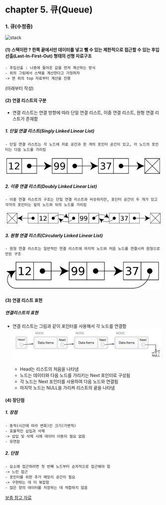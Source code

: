 # chapter 5. 큐(Queue)

### 1. 큐(수정중)

![stack](https://github.com/BangYunseo/TIL/blob/main/ComputerScience/Data%20Structure/%20Image/ch4/stack.PNG)

#### (1) 스택이란 ? 한쪽 끝에서만 데이터를 넣고 뺄 수 있는 제한적으로 접근할 수 있는 후입선출(Last-In-First-Out) 형태의 선형 자료구조
    - 후입선출 : 나중에 들어온 값을 먼저 계산하는 방식
    - 위의 그림에서 스택을 계산한다고 가정하자
    -> 맨 위의 top 자료부터 계산을 진행

(아래부터 작성)
#### (2) 연결 리스트의 구분  
- 연결 리스트는 연결 방향에 따라 단일 연결 리스트, 이중 연결 리스트, 원형 연결 리스트가 존재함

##### 1. 단일 연결 리스트(Singly Linked Linear List)
    - 단일 연결 리스트는 각 노드에 자료 공간과 한 개의 포인터 공간이 있고, 각 노드의 포인터는 다음 노드를 가리킴

![Singly](https://github.com/BangYunseo/TIL/blob/main/CS/Data%20Structure/%20Image/ch2/Singly.PNG)

##### 2. 이중 연결 리스트(Doubly Linked Linear List)
    - 이중 연결 리스트의 구조는 단일 연결 리스트와 비슷하지만, 포인터 공간이 두 개가 있고 각각의 포인터는 앞의 노드와 뒤의 노드를 가리킴
    
![Doubly](https://github.com/BangYunseo/TIL/blob/main/CS/Data%20Structure/%20Image/ch2/Doubly.PNG)

##### 3. 원형 연결 리스트(Circularly Linked Linear List)
    - 원형 연결 리스트는 일반적인 연결 리스트에 마지막 노드와 처음 노드를 연결시켜 원형으로 만든 구조 

![Circularly](https://github.com/BangYunseo/TIL/blob/main/CS/Data%20Structure/%20Image/ch2/Circularly.PNG)

#### (3) 연결 리스트 표현

##### 연결리스트의 표현

- 연결 리스트는 그림과 같이 포인터를 사용해서 각 노드를 연결함
![linkedlist2](https://github.com/BangYunseo/TIL/blob/main/CS/Data%20Structure/%20Image/ch2/linkedlist2.PNG)

    - Head는 리스트의 처음을 나타냄
    - 노드는 데이터와 다음 노드를 가리키는 Next 포인터로 구성됨
    - 각 노드는 Next 포인터를 사용하여 다음 노드와 연결됨
    - 마지막 노드는 NULL을 가리켜 리스트의 끝을 나타냄
        
#### (4) 장단점

##### 1. 장점 
    - 동적(시간에 따라 변화)인 크기(가변적)
    - 효율적인 삽입과 삭제 
    -> 삽입 및 삭제 시에 데이터 이동이 필요 없음
    - 유연함
    
##### 2. 단점
    - 요소에 접근하려면 첫 번째 노드부터 순차적으로 접근해야 함
    -> 느린 접근
    - 포인터를 위한 추가 메모리 공간이 필요
    -> 구현하는 데 더 복잡함 
    - 많은 양의 데이터를 저장하는 데 적합하지 않음


[보충 참고 자료](https://velog.io/@alkwen0996/%EC%9E%90%EB%A3%8C%EA%B5%AC%EC%A1%B0-%EC%8A%A4%ED%83%9DStack)
